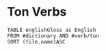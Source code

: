 # Ton Verbs

```dataview
TABLE englishGloss as English
FROM #dictionary AND #verb/ton 
SORT (file.name)ASC
```
